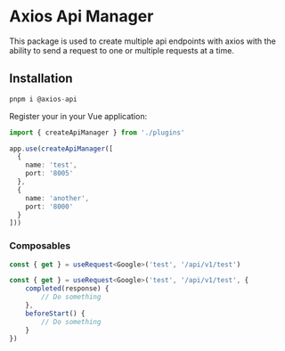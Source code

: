 # Axios Api Manager

This package is used to create multiple api endpoints with axios with the ability to
send a request to one or multiple requests at a time.

## Installation

```typescript
pnpm i @axios-api
```

Register your in your Vue application:

```typescript
import { createApiManager } from './plugins'

app.use(createApiManager([
  {
    name: 'test',
    port: '8005'
  },
  {
    name: 'another',
    port: '8000'
  }
]))
```

### Composables

```typescript
const { get } = useRequest<Google>('test', '/api/v1/test')
```

```typescript
const { get } = useRequest<Google>('test', '/api/v1/test', {
    completed(response) {
        // Do something
    },
    beforeStart() {
        // Do something
    }
})
```
